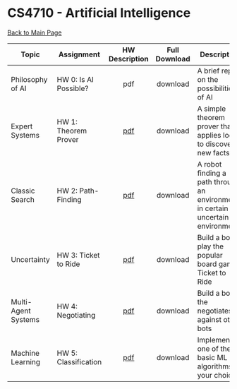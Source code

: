 CS4710 - Artificial Intelligence
===============================

[Back to Main Page](../readme.html)

| Topic | Assignment | HW Description | Full Download | Description |
| ----- | ----- | :---: | :--------: | --------------------|
| Philosophy of AI | HW 0: Is AI Possible? | pdf | download | A brief report on the possibilities of AI |
| Expert Systems | HW 1: Theorem Prover | [pdf](hw1_TheoremProver/hw1_TheoremProver.pdf) | download | A simple theorem prover that applies logic to discover new facts |
| Classic Search | HW 2: Path-Finding | [pdf](hw2_ProbabilisticAStar/hw2_ProbabilisticAStar.pdf) | download | A robot finding a path through an environment in certain and uncertain environments |
| Uncertainty | HW 3: Ticket to Ride | [pdf](hw3_TicketToRide/hw3_TicketToRide.pdf) | download | Build a bot to play the popular board game Ticket to Ride |
| Multi-Agent Systems | HW 4: Negotiating | [pdf](hw4_negotiator/hw4_negotiating.pdf) | download | Build a bot the negotiates against other bots |
| Machine Learning | HW 5: Classification | [pdf](hw5_MachineLearning/hw5_MachineLearning.pdf) | download | Implement one of the basic ML algorithms of your choice |

